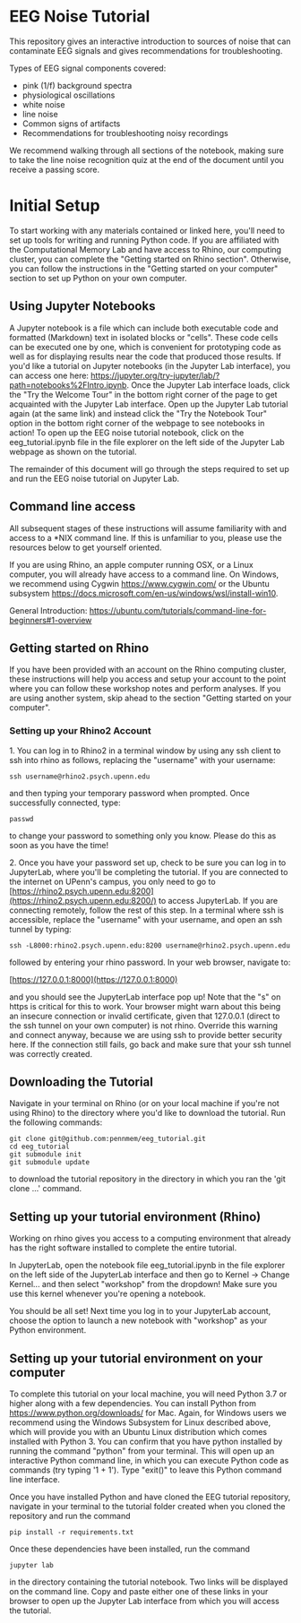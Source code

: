 # EEG Noise Tutorial

This repository gives an interactive introduction to sources of noise that can contaminate EEG signals and gives recommendations for troubleshooting.

Types of EEG signal components covered:
* pink (1/f) background spectra
* physiological oscillations
* white noise
* line noise
* Common signs of artifacts
* Recommendations for troubleshooting noisy recordings

We recommend walking through all sections of the notebook, making sure to take
the line noise recognition quiz at the end of the document until you receive a passing score.

# Initial Setup

To start working with any materials contained or linked here, you'll need to
set up tools for writing and running Python code. If you are affiliated with
the Computational Memory Lab and have access to Rhino, our computing cluster,
you can complete the "Getting started on Rhino section". Otherwise, you
can follow the instructions in the "Getting started on your computer" 
section to set up Python on your own computer.

## Using Jupyter Notebooks

A Jupyter notebook is a file which can include both executable code and formatted (Markdown) text in isolated blocks or "cells". These code cells can be executed one by one, which is convenient for prototyping code as well as for displaying results near the code that produced those results. If you'd like a tutorial on Jupyter notebooks (in the Jupyter Lab interface), you can access one here:
<https://jupyter.org/try-jupyter/lab/?path=notebooks%2FIntro.ipynb>. Once the Jupyter Lab interface loads, click the "Try the Welcome Tour" in the bottom right corner of the page to get acquainted with the Jupyter Lab interface. Open up the Jupyter Lab tutorial again (at the same link) and instead click the "Try the Notebook Tour" option in the bottom right corner of the webpage to see notebooks in action! To open up the EEG noise tutorial notebook, click on the eeg_tutorial.ipynb file in the file explorer on the left side of the Jupyter Lab webpage as shown on the tutorial.

The remainder of this document will go through the steps required to set up and run the EEG noise tutorial on Jupyter Lab.

## Command line access

All subsequent stages of these instructions will assume familiarity with and access
to a *NIX command line. If this is unfamiliar to you, please use the resources below
to get yourself oriented.

If you are using Rhino, an apple computer running OSX, or a Linux computer,
you will already have access to a command line. On Windows, we recommend
using Cygwin <https://www.cygwin.com/> or the Ubuntu subsystem
<https://docs.microsoft.com/en-us/windows/wsl/install-win10>.

General Introduction: https://ubuntu.com/tutorials/command-line-for-beginners#1-overview

## Getting started on Rhino

If you have been provided with an account on the Rhino computing cluster, these instructions will help you access and setup your account to the point where you can follow these workshop notes and perform analyses. If you are using another system, skip ahead to the section "Getting started on your computer".

### Setting up your Rhino2 Account

1\. You can log in to Rhino2 in a terminal window by using any ssh client
to ssh into rhino as follows, replacing the "username" with your username:

    ssh username@rhino2.psych.upenn.edu

and then typing your temporary password when prompted. Once successfully
connected, type:

    passwd

to change your password to something only you know. Please do this as soon as
you have the time!


2\. Once you have your password set up, check to be sure you can log in to
JupyterLab, where you'll be completing the tutorial. If you are
connected to the internet on UPenn's campus, you only need to go to
[https://rhino2.psych.upenn.edu:8200](https://rhino2.psych.upenn.edu:8200/) to
access JupyterLab. If you are connecting remotely, follow the rest of this
step. In a terminal where ssh is accessible, replace the "username" with your
username, and open an ssh tunnel by typing:

    ssh -L8000:rhino2.psych.upenn.edu:8200 username@rhino2.psych.upenn.edu

followed by entering your rhino password. In your web browser, navigate to:

[https://127.0.0.1:8000](https://127.0.0.1:8000)

and you should see the JupyterLab interface pop up!  Note that the "s" on https is critical for this to work.  Your browser might warn about this being an insecure connection or invalid certificate, given that 127.0.0.1 (direct to the ssh tunnel on your own computer) is not rhino.  Override this warning and connect anyway, because we are using ssh to provide better security here.  If the connection still fails, go back and make sure that your ssh tunnel was correctly created.

## Downloading the Tutorial
Navigate in your terminal on Rhino (or on your local machine if you're not using Rhino) to the directory where you'd like to download the tutorial. Run the following commands:

    git clone git@github.com:pennmem/eeg_tutorial.git
    cd eeg_tutorial
    git submodule init
    git submodule update
    
to download the tutorial repository in the directory in which you ran the 'git clone ...' command.

## Setting up your tutorial environment (Rhino)
Working on rhino gives you access to a computing environment that already has the right software installed to complete the entire tutorial.

In JupyterLab, open the notebook file eeg_tutorial.ipynb in the file explorer on the left side of the JupyterLab interface and then go to Kernel -> Change Kernel... and then select "workshop" from the dropdown! Make sure you use this kernel whenever you're opening a notebook. 

You should be all set! Next time you log in to your JupyterLab account, choose the option to launch a new notebook with "workshop" as your Python environment.

## Setting up your tutorial environment on your computer
To complete this tutorial on your local machine, you will need Python 3.7 or higher along with a few dependencies. You can install Python from <https://www.python.org/downloads/> for Mac. Again, for Windows users we recommend using the Windows Subsystem for Linux described above, which will provide you with an Ubuntu Linux distribution which comes installed with Python 3. You can confirm that you have python installed by running the command "python" from your terminal. This will open up an interactive Python command line, in which you can execute Python code as commands (try typing '1 + 1'). Type "exit()" to leave this Python command line interface. 

Once you have installed Python and have cloned the EEG tutorial repository, navigate in your terminal to the tutorial folder created when you cloned the repository and run the command 

    pip install -r requirements.txt
    
Once these dependencies have been installed, run the command

    jupyter lab

in the directory containing the tutorial notebook. Two links will be displayed on the command line. Copy and paste either one of these links in your browser to open up the Jupyter Lab interface from which you will access the tutorial.
